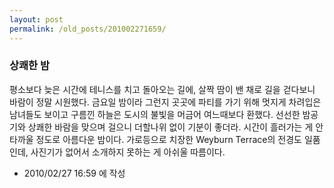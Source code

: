```yaml
---
layout: post
permalink: /old_posts/201002271659/
---
```


### 상쾌한 밤


평소보다 늦은 시간에 테니스를 치고 돌아오는 길에, 살짝 땀이 밴 채로 길을 걷다보니 바람이 정말 시원했다. 금요일 밤이라 그런지 곳곳에 파티를 가기 위해 멋지게 차려입은 남녀들도 보이고 구름낀 하늘은 도시의 불빛을 머금어 여느때보다 환했다. 선선한 밤공기와 상쾌한 바람을 맞으며 걸으니 더할나위 없이 기분이 좋더라. 시간이 흘러가는 게 안타까울 정도로 아름다운 밤이다. 가로등으로 치장한 Weyburn Terrace의 전경도 일품인데, 사진기가 없어서 소개하지 못하는 게 아쉬울 따름이다.




- 2010/02/27 16:59 에 작성